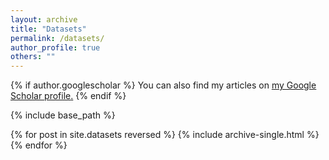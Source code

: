 ```yaml
---
layout: archive
title: "Datasets"
permalink: /datasets/
author_profile: true
others: ""
---
```


{% if author.googlescholar %}
  You can also find my articles on <u><a href="{{author.googlescholar}}">my Google Scholar profile</a>.</u>
{% endif %}

{% include base_path %}

{% for post in site.datasets reversed %}
  {% include archive-single.html %}
{% endfor %}